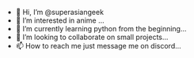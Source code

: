 - 👋 Hi, I’m @superasiangeek
- 👀 I’m interested in anime ...
- 🌱 I’m currently learning python from the beginning...
- 💞️ I’m looking to collaborate on small projects...
- 📫 How to reach me just message me on discord...

<!---
superasiangeek/superasiangeek is a ✨ special ✨ repository because its `README.md` (this file) appears on your GitHub profile.
You can click the Preview link to take a look at your changes.
--->
